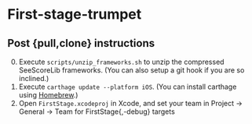 # First-stage-trumpet

## Post {pull,clone} instructions

0. Execute `scripts/unzip_frameworks.sh` to unzip the compressed SeeScoreLib
    frameworks. (You can also setup a git hook if you are so inclined.)
0. Execute `carthage update --platform iOS`. (You can install carthage using [Homebrew](https://brew.sh).)
0. Open `FirstStage.xcodeproj` in Xcode, and set your team in Project -> General -> Team for FirstStage{,-debug} targets

